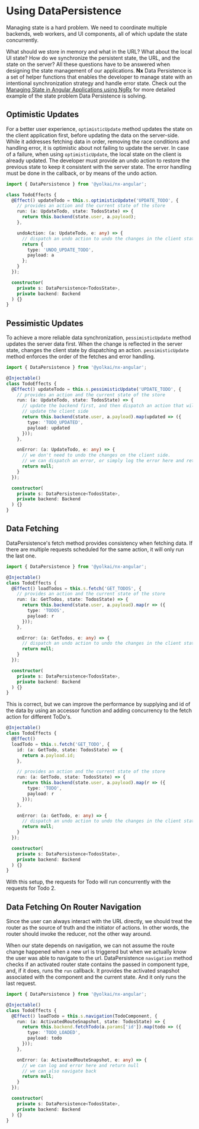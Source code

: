 # Using DataPersistence

Managing state is a hard problem. We need to coordinate multiple backends, web workers, and UI components, all of which update the state concurrently.

What should we store in memory and what in the URL? What about the local UI state? How do we synchronize the persistent state, the URL, and the state on the server? All these questions have to be answered when designing the state management of our applications. **Nx** Data Persistence is a set of helper functions that enables the developer to manage state with an intentional synchronization strategy and handle error state. Check out the [Managing State in Angular Applications using NgRx](https://blog.nrwl.io/using-ngrx-4-to-manage-state-in-angular-applications-64e7a1f84b7b) for more detailed example of the state problem Data Persistence is solving.

## Optimistic Updates

For a better user experience, `optimisticUpdate` method updates the state on the client application first, before updating the data on the server-side. While it addresses fetching data in order, removing the race conditions and handling error, it is optimistic about not failing to update the server. In case of a failure, when using `optimisticUpdate`, the local state on the client is already updated. The developer must provide an undo action to restore the previous state to keep it consistent with the server state. The error handling must be done in the callback, or by means of the undo action.

```typescript
import { DataPersistence } from '@yolkai/nx-angular';

class TodoEffects {
  @Effect() updateTodo = this.s.optimisticUpdate('UPDATE_TODO', {
    // provides an action and the current state of the store
    run: (a: UpdateTodo, state: TodosState) => {
      return this.backend(state.user, a.payload);
    },

    undoAction: (a: UpdateTodo, e: any) => {
      // dispatch an undo action to undo the changes in the client state
      return {
        type: 'UNDO_UPDATE_TODO',
        payload: a
      };
    }
  });

  constructor(
    private s: DataPersistence<TodosState>,
    private backend: Backend
  ) {}
}
```

## Pessimistic Updates

To achieve a more reliable data synchronization, `pessimisticUpdate` method updates the server data first. When the change is reflected in the server state, changes the client state by dispatching an action. `pessimisticUpdate` method enforces the order of the fetches and error handling.

```typescript
import { DataPersistence } from '@yolkai/nx-angular';

@Injectable()
class TodoEffects {
  @Effect() updateTodo = this.s.pessimisticUpdate('UPDATE_TODO', {
    // provides an action and the current state of the store
    run: (a: UpdateTodo, state: TodosState) => {
      // update the backend first, and then dispatch an action that will
      // update the client side
      return this.backend(state.user, a.payload).map(updated => ({
        type: 'TODO_UPDATED',
        payload: updated
      }));
    },

    onError: (a: UpdateTodo, e: any) => {
      // we don't need to undo the changes on the client side.
      // we can dispatch an error, or simply log the error here and return `null`
      return null;
    }
  });

  constructor(
    private s: DataPersistence<TodosState>,
    private backend: Backend
  ) {}
}
```

## Data Fetching

DataPersistence's fetch method provides consistency when fetching data. If there are multiple requests scheduled for the same action, it will only run the last one.

```typescript
import { DataPersistence } from '@yolkai/nx-angular';

@Injectable()
class TodoEffects {
  @Effect() loadTodos = this.s.fetch('GET_TODOS', {
    // provides an action and the current state of the store
    run: (a: GetTodos, state: TodosState) => {
      return this.backend(state.user, a.payload).map(r => ({
        type: 'TODOS',
        payload: r
      }));
    },

    onError: (a: GetTodos, e: any) => {
      // dispatch an undo action to undo the changes in the client state
      return null;
    }
  });

  constructor(
    private s: DataPersistence<TodosState>,
    private backend: Backend
  ) {}
}
```

This is correct, but we can improve the performance by supplying and id of the data by using an accessor function and adding concurrency to the fetch action for different ToDo's.

```typescript
@Injectable()
class TodoEffects {
  @Effect()
  loadTodo = this.s.fetch('GET_TODO', {
    id: (a: GetTodo, state: TodosState) => {
      return a.payload.id;
    },

    // provides an action and the current state of the store
    run: (a: GetTodo, state: TodosState) => {
      return this.backend(state.user, a.payload).map(r => ({
        type: 'TODO',
        payload: r
      }));
    },

    onError: (a: GetTodo, e: any) => {
      // dispatch an undo action to undo the changes in the client state
      return null;
    }
  });

  constructor(
    private s: DataPersistence<TodosState>,
    private backend: Backend
  ) {}
}
```

With this setup, the requests for Todo will run concurrently with the requests for Todo 2.

## Data Fetching On Router Navigation

Since the user can always interact with the URL directly, we should treat the router as the source of truth and the initiator of actions. In other words, the router should invoke the reducer, not the other way around.

When our state depends on navigation, we can not assume the route change happened when a new url is triggered but when we actually know the user was able to navigate to the url. DataPersistence `navigation` method checks if an activated router state contains the passed in component type, and, if it does, runs the `run` callback. It provides the activated snapshot associated with the component and the current state. And it only runs the last request.

```typescript
import { DataPersistence } from '@yolkai/nx-angular';

@Injectable()
class TodoEffects {
  @Effect() loadTodo = this.s.navigation(TodoComponent, {
    run: (a: ActivatedRouteSnapshot, state: TodosState) => {
      return this.backend.fetchTodo(a.params['id']).map(todo => ({
        type: 'TODO_LOADED',
        payload: todo
      }));
    },

    onError: (a: ActivatedRouteSnapshot, e: any) => {
      // we can log and error here and return null
      // we can also navigate back
      return null;
    }
  });

  constructor(
    private s: DataPersistence<TodosState>,
    private backend: Backend
  ) {}
}
```
